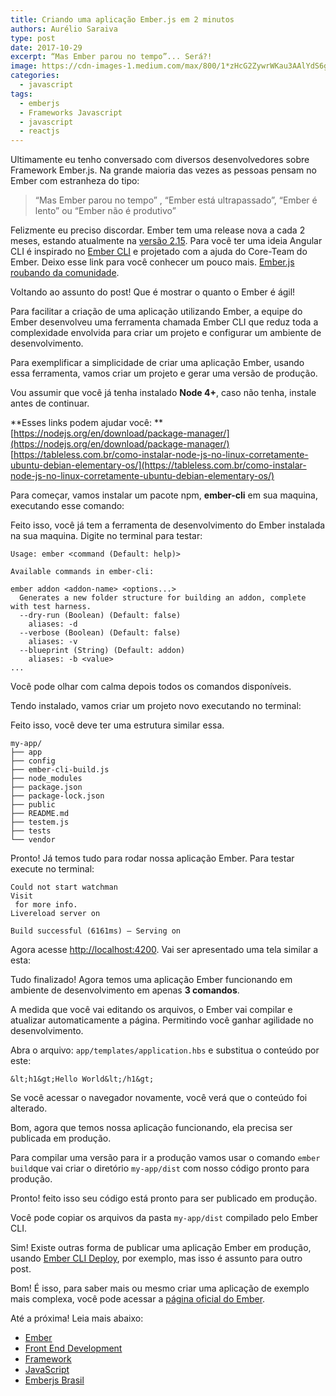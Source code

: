 ```yaml
---
title: Criando uma aplicação Ember.js em 2 minutos
authors: Aurélio Saraiva
type: post
date: 2017-10-29
excerpt: “Mas Ember parou no tempo”... Será?!
image: https://cdn-images-1.medium.com/max/800/1*zHcG2ZywrWKau3AAlYdS6g.jpeg
categories:
  - javascript
tags:
  - emberjs
  - Frameworks Javascript
  - javascript
  - reactjs
---
```


Ultimamente eu tenho conversado com diversos desenvolvedores sobre Framework
Ember.js. Na grande maioria das vezes as pessoas pensam no Ember com estranheza
do tipo:

> “Mas Ember parou no tempo” , “Ember está ultrapassado”, “Ember é lento” ou
> “Ember não é produtivo”

Felizmente eu preciso discordar. Ember tem uma release nova a cada 2 meses,
estando atualmente na [versão 2.15](https://emberjs.com/builds/). Para você ter
uma ideia Angular CLI é inspirado no [Ember CLI](http://ember-cli.com/) e
projetado com a ajuda do Core-Team do Ember. Deixo esse link para você conhecer
um pouco mais. [Ember.js roubando da
comunidade](https://codetalks.net/ember-js-roubando-da-comunidade-b71c974fbd43).

Voltando ao assunto do post! Que é mostrar o quanto o Ember é ágil!

Para facilitar a criação de uma aplicação utilizando Ember, a equipe do Ember
desenvolveu uma ferramenta chamada Ember CLI que reduz toda a complexidade
envolvida para criar um projeto e configurar um ambiente de desenvolvimento.

Para exemplificar a simplicidade de criar uma aplicação Ember, usando essa
ferramenta, vamos criar um projeto e gerar uma versão de produção.

Vou assumir que você já tenha instalado **Node 4+**, caso não tenha, instale
antes de continuar.

**Esses links podem ajudar você: **
[https://nodejs.org/en/download/package-manager/](https://nodejs.org/en/download/package-manager/)<br>
[https://tableless.com.br/como-instalar-node-js-no-linux-corretamente-ubuntu-debian-elementary-os/](https://tableless.com.br/como-instalar-node-js-no-linux-corretamente-ubuntu-debian-elementary-os/)

Para começar, vamos instalar um pacote npm, **ember-cli** em sua maquina,
executando esse comando:


Feito isso, você já tem a ferramenta de desenvolvimento do Ember instalada na
sua maquina. Digite no terminal para testar:


    Usage: ember <command (Default: help)>

    Available commands in ember-cli:

    ember addon <addon-name> <options...>
      Generates a new folder structure for building an addon, complete with test harness.
      --dry-run (Boolean) (Default: false)
        aliases: -d
      --verbose (Boolean) (Default: false)
        aliases: -v
      --blueprint (String) (Default: addon)
        aliases: -b <value>
    ...

Você pode olhar com calma depois todos os comandos disponíveis.

Tendo instalado, vamos criar um projeto novo executando no terminal:


Feito isso, você deve ter uma estrutura similar essa.

    my-app/
    ├── app
    ├── config
    ├── ember-cli-build.js
    ├── node_modules
    ├── package.json
    ├── package-lock.json
    ├── public
    ├── README.md
    ├── testem.js
    ├── tests
    └── vendor

Pronto! Já temos tudo para rodar nossa aplicação Ember. Para testar execute no
terminal:

    Could not start watchman
    Visit 
     for more info.
    Livereload server on 

    Build successful (6161ms) – Serving on 

Agora acesse [http://localhost:4200](http://localhost:4200,/). Vai ser
apresentado uma tela similar a esta:

Tudo finalizado! Agora temos uma aplicação Ember funcionando em ambiente de
desenvolvimento em apenas **3 comandos**.

A medida que você vai editando os arquivos, o Ember vai compilar e atualizar
automaticamente a página. Permitindo você ganhar agilidade no desenvolvimento.

Abra o arquivo: `app/templates/application.hbs` e substitua o conteúdo por este:

    &lt;h1&gt;Hello World&lt;/h1&gt;

Se você acessar o navegador novamente, você verá que o conteúdo foi alterado.

Bom, agora que temos nossa aplicação funcionando, ela precisa ser publicada em
produção.

Para compilar uma versão para ir a produção vamos usar o comando `ember
build`que vai criar o diretório `my-app/dist` com nosso código pronto para
produção.


Pronto! feito isso seu código está pronto para ser publicado em produção.

Você pode copiar os arquivos da pasta `my-app/dist` compilado pelo Ember CLI.

Sim! Existe outras forma de publicar uma aplicação Ember em produção, usando
[Ember CLI Deploy](http://ember-cli-deploy.com/), por exemplo, mas isso é
assunto para outro post.

Bom! É isso, para saber mais ou mesmo criar uma aplicação de exemplo mais
complexa, você pode acessar a [página oficial do
Ember](https://guides.emberjs.com/v2.15.0/tutorial/ember-cli/).

Até a próxima! Leia mais abaixo:

* [Ember](https://medium.com/tag/ember?source=post)
* [Front End
Development](https://medium.com/tag/front-end-development?source=post)
* [Framework](https://medium.com/tag/framework?source=post)
* [JavaScript](https://medium.com/tag/javascript?source=post)
* [Emberjs Brasil](https://medium.com/tag/emberjs-brasil?source=post)

